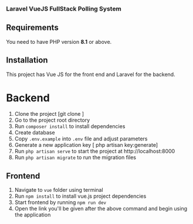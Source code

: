 ### Laravel VueJS FullStack Polling System 

## Requirements
You need to have PHP version **8.1** or above.

## Installation
This project has Vue JS for  the front end and Laravel for the backend.

# Backend
1. Clone the project [git clone <repo-url>]
2. Go to the project root directory 
3. Run `composer install` to install dependencies
4. Create database
5. Copy `.env.example` into `.env` file and adjust parameters
6. Generate a new application key [ php artisan key:generate]
7. Run `php artisan serve` to start the project at http://localhost:8000
8. Run `php artisan migrate` to run the migration files

## Frontend
1. Navigate to `vue` folder using terminal 
2. Run `npm install` to install vue.js project dependencies
3. Start frontend by running `npm run dev`
4. Open the link you'll be given after the above command and begin using the application
